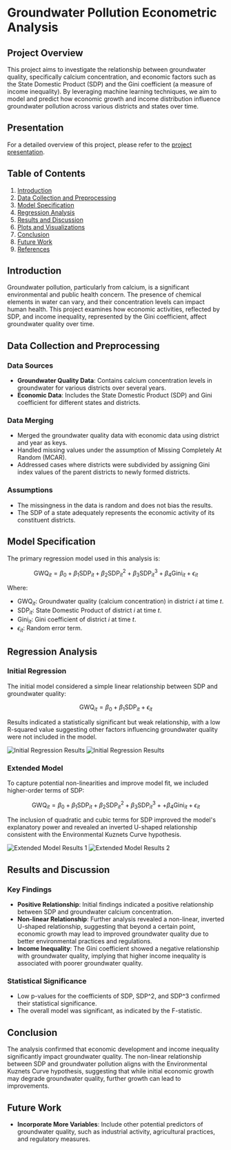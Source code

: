 # Groundwater Pollution Econometric Analysis

## Project Overview
This project aims to investigate the relationship between groundwater quality, specifically calcium concentration, and economic factors such as the State Domestic Product (SDP) and the Gini coefficient (a measure of income inequality). By leveraging machine learning techniques, we aim to model and predict how economic growth and income distribution influence groundwater pollution across various districts and states over time.


## Presentation
For a detailed overview of this project, please refer to the [project presentation](https://docs.google.com/presentation/d/1uhLWvioX_ZIaZJowFVLfwMpoPeLaRmSo/edit?usp=drive_link&ouid=112097443858963891006&rtpof=true&sd=true).

## Table of Contents
1. [Introduction](#introduction)
2. [Data Collection and Preprocessing](#data-collection-and-preprocessing)
3. [Model Specification](#model-specification)
4. [Regression Analysis](#regression-analysis)
5. [Results and Discussion](#results-and-discussion)
6. [Plots and Visualizations](#plots-and-visualizations)
7. [Conclusion](#conclusion)
8. [Future Work](#future-work)
9. [References](#references)

## Introduction
Groundwater pollution, particularly from calcium, is a significant environmental and public health concern. The presence of chemical elements in water can vary, and their concentration levels can impact human health. This project examines how economic activities, reflected by SDP, and income inequality, represented by the Gini coefficient, affect groundwater quality over time.

## Data Collection and Preprocessing
### Data Sources
- **Groundwater Quality Data**: Contains calcium concentration levels in groundwater for various districts over several years.
- **Economic Data**: Includes the State Domestic Product (SDP) and Gini coefficient for different states and districts.

### Data Merging
- Merged the groundwater quality data with economic data using district and year as keys.
- Handled missing values under the assumption of Missing Completely At Random (MCAR).
- Addressed cases where districts were subdivided by assigning Gini index values of the parent districts to newly formed districts.

### Assumptions
- The missingness in the data is random and does not bias the results.
- The SDP of a state adequately represents the economic activity of its constituent districts.

## Model Specification
The primary regression model used in this analysis is:

$$
\text{GWQ}_{it} = \beta_0 + \beta_1 \text{SDP}_{it} + \beta_2 \text{SDP}_{it}^2 + \beta_3 \text{SDP}_{it}^3 + \beta_4 \text{Gini}_{it} + \epsilon_{it}
$$

Where:
- $\text{GWQ}_{it}$: Groundwater quality (calcium concentration) in district $i$ at time $t$.
- $\text{SDP}_{it}$: State Domestic Product of district $i$ at time $t$.
- $\text{Gini}_{it}$: Gini coefficient of district $i$ at time $t$.
- $\epsilon_{it}$: Random error term.

## Regression Analysis
### Initial Regression
The initial model considered a simple linear relationship between SDP and groundwater quality:

$$
\text{GWQ}_{it} = \beta_0 + \beta_1 \text{SDP}_{it} + \epsilon_{it}
$$

Results indicated a statistically significant but weak relationship, with a low R-squared value suggesting other factors influencing groundwater quality were not included in the model.

![Initial Regression Results](images/initial_regression_results1.png)
![Initial Regression Results](images/initial_regression_results2.png)


### Extended Model
To capture potential non-linearities and improve model fit, we included higher-order terms of SDP:

$$
\text{GWQ}_{it} = \beta_0 + \beta_1 \text{SDP}_{it} + \beta_2 \text{SDP}_{it}^2 + \beta_3 \text{SDP}_{it}^3 +  + \beta_4 \text{Gini}_{it}+\epsilon_{it}
$$

The inclusion of quadratic and cubic terms for SDP improved the model's explanatory power and revealed an inverted U-shaped relationship consistent with the Environmental Kuznets Curve hypothesis.

![Extended Model Results 1](images/extended_model_results_1.png)
![Extended Model Results 2](images/extended_model_results_2.png)







## Results and Discussion
### Key Findings
- **Positive Relationship**: Initial findings indicated a positive relationship between SDP and groundwater calcium concentration.
- **Non-linear Relationship**: Further analysis revealed a non-linear, inverted U-shaped relationship, suggesting that beyond a certain point, economic growth may lead to improved groundwater quality due to better environmental practices and regulations.
- **Income Inequality**: The Gini coefficient showed a negative relationship with groundwater quality, implying that higher income inequality is associated with poorer groundwater quality.

### Statistical Significance
- Low p-values for the coefficients of SDP, SDP^2, and SDP^3 confirmed their statistical significance.
- The overall model was significant, as indicated by the F-statistic.


## Conclusion
The analysis confirmed that economic development and income inequality significantly impact groundwater quality. The non-linear relationship between SDP and groundwater pollution aligns with the Environmental Kuznets Curve hypothesis, suggesting that while initial economic growth may degrade groundwater quality, further growth can lead to improvements.

## Future Work
- **Incorporate More Variables**: Include other potential predictors of groundwater quality, such as industrial activity, agricultural practices, and regulatory measures.


